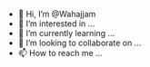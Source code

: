 - 👋 Hi, I’m @Wahajjam
- 👀 I’m interested in ...
- 🌱 I’m currently learning ...
- 💞️ I’m looking to collaborate on ...
- 📫 How to reach me ...

<!---
Wahajjam/Wahajjam is a ✨ special ✨ repository because its `README.md` (this file) appears on your GitHub profile.
You can click the Preview link to take a look at your changes.
--->
